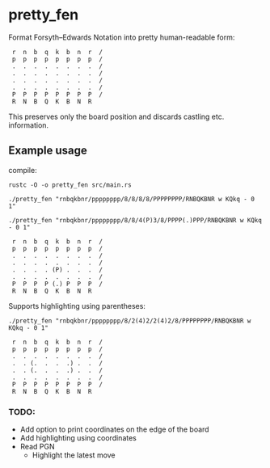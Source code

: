 # pretty_fen

Format Forsyth–Edwards Notation into pretty human-readable form:
```
 r  n  b  q  k  b  n  r  /
 p  p  p  p  p  p  p  p  /
 .  .  .  .  .  .  .  .  /
 .  .  .  .  .  .  .  .  /
 .  .  .  .  .  .  .  .  /
 .  .  .  .  .  .  .  .  /
 P  P  P  P  P  P  P  P  /
 R  N  B  Q  K  B  N  R
```

This preserves only the board position and discards castling etc. information.

## Example usage
compile:
```
rustc -O -o pretty_fen src/main.rs
```
```
./pretty_fen "rnbqkbnr/pppppppp/8/8/8/8/PPPPPPPP/RNBQKBNR w KQkq - 0 1"
```
```
./pretty_fen "rnbqkbnr/pppppppp/8/8/4(P)3/8/PPPP(.)PPP/RNBQKBNR w KQkq - 0 1"
```
```
 r  n  b  q  k  b  n  r  /
 p  p  p  p  p  p  p  p  /
 .  .  .  .  .  .  .  .  /
 .  .  .  .  .  .  .  .  /
 .  .  .  . (P) .  .  .  /
 .  .  .  .  .  .  .  .  /
 P  P  P  P (.) P  P  P  /
 R  N  B  Q  K  B  N  R
 ```
Supports highlighting using parentheses:
```
./pretty_fen "rnbqkbnr/pppppppp/8/2(4)2/2(4)2/8/PPPPPPPP/RNBQKBNR w KQkq - 0 1"
```
```
 r  n  b  q  k  b  n  r  /
 p  p  p  p  p  p  p  p  /
 .  .  .  .  .  .  .  .  /
 .  . (.  .  .  .) .  .  /
 .  . (.  .  .  .) .  .  /
 .  .  .  .  .  .  .  .  /
 P  P  P  P  P  P  P  P  /
 R  N  B  Q  K  B  N  R
```

### TODO:
- Add option to print coordinates on the edge of the board
- Add highlighting using coordinates
- Read PGN
    - Highlight the latest move

